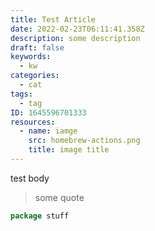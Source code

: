 ```yaml
---
title: Test Article
date: 2022-02-23T06:11:41.358Z
description: some description
draft: false
keywords:
  - kw
categories:
  - cat
tags:
  - tag
ID: 1645596701333
resources:
  - name: iamge
    src: homebrew-actions.png
    title: image title
---
```

test body

> some quote

```go
package stuff
```